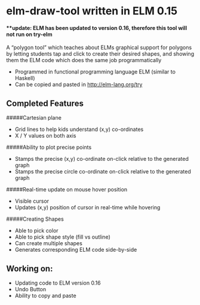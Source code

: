 # elm-draw-tool written in ELM 0.15

#### **update: ELM has been updated to version 0.16, therefore this tool will not run on try-elm

A “polygon tool” which teaches about ELMs graphical support for polygons by letting students tap and click to create their desired shapes, and showing them the ELM code which does the same job programmatically

* Programmed in functional programming language ELM (similar to Haskell)
* Can be copied and pasted in http://elm-lang.org/try

## Completed Features

#####Cartesian plane
* Grid lines to help kids understand (x,y) co-ordinates
* X / Y values on both axis

#####Ability to plot precise points
* Stamps the precise (x,y) co-ordinate on-click relative to the generated graph
* Stamps the precise circle co-ordinate on-click relative to the generated graph

#####Real-time update on mouse hover position
* Visible cursor
* Updates (x,y) position of cursor in real-time while hovering

#####Creating Shapes
* Able to pick color
* Able to pick shape style (fill vs outline)
* Can create multiple shapes
* Generates corresponding ELM code side-by-side

## Working on:

* Updating code to ELM version 0.16
* Undo Button
* Ability to copy and paste
